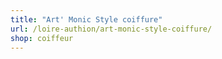 ```yaml
---
title: "Art' Monic Style coiffure"
url: /loire-authion/art-monic-style-coiffure/
shop: coiffeur
---
```

